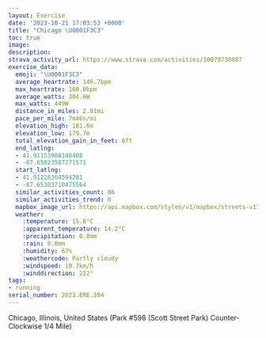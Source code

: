 ```yaml
---
layout: Exercise
date: '2023-10-21 17:03:53 +0000'
title: "Chicago \U0001F3C3"
toc: true
image:
description:
strava_activity_url: https://www.strava.com/activities/10079738007
exercise_data:
  emoji: "\U0001F3C3"
  average_heartrate: 146.7bpm
  max_heartrate: 160.0bpm
  average_watts: 304.6W
  max_watts: 449W
  distance_in_miles: 2.01mi
  pace_per_mile: 7m46s/mi
  elevation_high: 181.6m
  elevation_low: 179.7m
  total_elevation_gain_in_feet: 0ft
  end_latlng:
  - 41.91153908148408
  - -87.65023587271571
  start_latlng:
  - 41.91228364594281
  - -87.65303710475564
  similar_activities_count: 86
  similar_activities_trend: 0
  mapbox_image_url: https://api.mapbox.com/styles/v1/mapbox/streets-v11/static/path-5+787af2-1.0(k%7Bx~Fbl~uOAyAIg%40EK%40S%5Ci%40x%40eAh%40w%40JeAByA%40SFY%40q%40DOX%40CgBBcLAq%40Gw%40CkB%3FgBBeAJSj%40c%40LEz%40BLJ%40REbDBfAPd%40NLJDL%40vAIPKNODWA%7DCEi%40CMOQSKSCw%40D%5BFQHQ%60%40EVFvA%3Fz%40%40XFTNTRFR%40jAERGLODKFYEmDCWGMOOWISAa%40Bg%40DKBOLKXCVDn%40AzABf%40DNLPNJL%40%7CAKPGTY%40YC%7DCC%5DIQIKSKSCi%40%40g%40FKBIHMREf%40%40~BDl%40FRJPPJ%5C%40%60%40G%5CALCVSLW%40g%40G%7BCEWGMOKMEk%40E%7BA%40KAKMGCq%40Dy%40%40QNYJEHFzAJnADnAAvABj%40ALGTBf%40Cd%40B~%40A%7CCB%60G),pin-s-s+e5b22e(-87.65138,41.91174),pin-s-f+89ae00(-87.64863000000008,41.91101000000001)/auto/800x800?access_token=pk.eyJ1Ijoiam9zaGJlY2ttYW4iLCJhIjoiY205eWR2aDd1MWZ6djJrbXc4a3M0bWZleiJ9.XiG9OWkNcZk2QzjJbxLB4A
  weather:
    :temperature: 15.8°C
    :apparent_temperature: 14.2°C
    :precipitation: 0.0mm
    :rain: 0.0mm
    :humidity: 67%
    :weathercode: Partly cloudy
    :windspeed: 10.7km/h
    :winddirection: 222°
tags:
- running
serial_number: 2023.ERE.394
---
```

Chicago, Illinois, United States (Park #598 (Scott Street Park) Counter-Clockwise 1/4 Mile)
